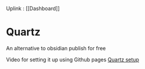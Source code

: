 Uplink : [[Dashboard]]
# Quartz

An alternative to obsidian publish for free

Video for setting it up using Github pages
[Quartz setup](https://www.youtube.com/watch?v=6s6DT1yN4dw)